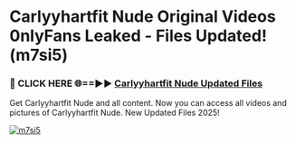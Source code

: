 # Carlyyhartfit Nude Original Videos 0nlyFans Leaked - Files Updated! (m7si5)

<h3>🔴 CLICK HERE 🌐==►► <a href="https://tinyurl.com/y5r63du9" rel="nofollow">Carlyyhartfit Nude Updated Files</a></h3>

Get Carlyyhartfit Nude and all content. Now you can access all videos and pictures of Carlyyhartfit Nude. New Updated Files 2025!

[![m7si5](https://i.imgur.com/UVo9nyh.gif)](https://tinyurl.com/y5r63du9)